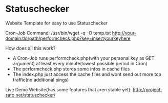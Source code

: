 # Statuschecker
Website Template for easy to use Statuschecker

Cron-Job Command: /usr/bin/wget -q -O temp.txt http://your-domain.tld/path/performcheck.php?key=insertyourkeyhere


How does all this work?
- A Cron-Job runs performcheck.php(with your personal key as GET argument) at least every minute(lowest possible period in Cron)
- The performcheck.php stores some infos in cache files
- The index.php just access the cache files and wont send out more tcp traffic(no additional pings)


Live Demo Website(has some features that aren stable yet): http://project-sato.net/statuschecker/
